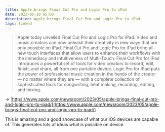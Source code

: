 ```yaml
---
title: Apple brings Final Cut Pro and Logic Pro to iPad
date: 2023-05-10 05:00
description: Apple brings Final Cut Pro and Logic Pro to iPad
tags: linked
---
```


> Apple today unveiled Final Cut Pro and Logic Pro for iPad. Video and music creators can now unleash their creativity in new ways that are only possible on iPad. Final Cut Pro and Logic Pro for iPad bring all-new touch interfaces that allow users to enhance their workflows with the immediacy and intuitiveness of Multi-Touch. Final Cut Pro for iPad introduces a powerful set of tools for video creators to record, edit, finish, and share, all from one portable device. Logic Pro for iPad puts the power of professional music creation in the hands of the creator — no matter where they are — with a complete collection of sophisticated tools for songwriting, beat making, recording, editing, and mixing.

→ [https://www.apple.com/newsroom/2023/05/apple-brings-final-cut-pro-and-logic-pro-to-ipad/](https://www.apple.com/newsroom/2023/05/apple-brings-final-cut-pro-and-logic-pro-to-ipad/)

This is amazing and a good showcase of what our iOS devices are capable of. This generates lots of ideas what is possible on device.

